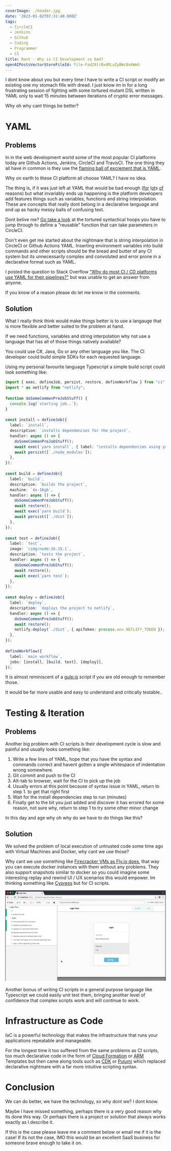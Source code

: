 ```yaml
---
coverImage: ./header.jpg
date: '2023-01-02T07:31:40.000Z'
tags:
  - CircleCI
  - Jenkins
  - Github
  - Coding
  - Programmer
  - CI
title: Rant - Why is CI Development so bad?
openAIPostsVectorStoreFileId: file-FadZAlrBxdRLaZyBWcBx6WmG
---
```


I dont know about you but every time I have to write a CI script or modify an existing one my stomach fills with dread. I just know im in for a long frustrating session of fighting with some tortured mutant DSL written in YAML only to wait 15 minutes between iterations of cryptic error messages.

Why oh why cant things be better?

# YAML

## Problems

In in the web development world some of the most popular CI platforms today are Github Actions, Jenkins, CircleCI and TravisCI. The one thing they all have in common is they use the [flaming ball of excrement that is YAML](https://noyaml.com/).

Why on earth to these CI platform all choose YAML? I have no idea.

The thing is, if it was just left at YAML that would be bad enough ([for](https://noyaml.com/) l[ot](https://news.ycombinator.com/item?id=26234260#:~:text=YAML%20is%20one%20of%20the,of%20various%20line%2Dendingness'.)s [of](https://sehun.me/why-you-hate-yaml-and-how-to-tackle-it-3e8471cf1ca8) reasons) but what invariably ends up happening is the platform developers add features things such as variables, functions and string interpolation. These are concepts that really dont belong in a declarative language and end up as hacky messy balls of confusing text.

Dont belive me? [Go take a look](https://circleci.com/docs/reusing-config/#authoring-reusable-commands) at the tortured syntactical hoops you have to jump through to define a "reusable" function that can take parameters in CircleCI.

Don't even get me started about the nightmare that is string interpolation in CircleCI or Github Actions YAML. Inserting environment variables into build commands and other scripts should be the bread and butter of any CI system but its unnecessarily complex and convoluted and error prone in a declarative format such as YAML.

I posted the question to Stack Overflow ["Why do most CI / CD platforms use YAML for their pipelines?"](https://stackoverflow.com/questions/73424263/why-do-most-ci-cd-platforms-use-yaml-for-their-pipelines) but was unable to get an answer from anyone.

If you know of a reason please do let me know in the comments.

## Solution

What I really think think would make things better is to use a langauge that is more flexible and better suited to the problem at hand.

If we need functions, variables and string interpolation why not use a language that has all of those things natively available?

You could use C#, Java, Go or any other language you like. The CI developer could build simple SDKs for each requested language.

Using my personal favourite language Typescript a simple build script could look something like:

```ts
import { exec, defineJob, persist, restore, defineWorkflow } from "ci";
import * as netlify from "netlify";

function doSomeCommonPreJobStuff() {
  console.log(`starting job..`);
}

const install = defineJob({
  label: `install`,
  description: `installs dependencies for the project`,
  handler: async () => {
    doSomeCommonPreJobStuff();
    await exec(`yarn install`, { label: "installs dependencies using yarn" });
    await persist([`./node_modules`]);
  },
});

const build = defineJob({
  label: `build`,
  description: `builds the project`,
  machine: `4x-16gb`,
  handler: async () => {
    doSomeCommonPreJobStuff();
    await restore();
    await exec(`yarn build`);
    await persist([`./dist`]);
  },
});

const test = defineJob({
  label: `test`,
  image: `cimg/node:16.15.1`,
  description: `tests the project`,
  handler: async () => {
    doSomeCommonPreJobStuff();
    await restore();
    await exec(`yarn test`);
  },
});

const deploy = defineJob({
  label: `deploy`,
  description: `deploys the project to netlify`,
  handler: async () => {
    doSomeCommonPreJobStuff();
    await restore();
    netlify.deploy(`./dist`, { apiToken: process.env.NETLIFY_TOKEN });
  },
});

defineWorkflow({
  label: `main workflow`,
  jobs: [install, [build, test], [deploy]],
});
```

It is almost reminiscent of a [gulp.js](https://gulpjs.com/) script if you are old enough to remember those.

It would be far more usable and easy to understand and critically testable..

# Testing & Iteration

## Problems

Another big problem with CI scripts is their development cycle is slow and painful and usually looks something like:

1. Write a few lines of YAML, hope that you have the syntax and commands correct and havent gotten a single whitespace of indentation wrong somewhere.
2. Git commit and push to the CI
3. Alt-tab to browser, wait for the CI to pick up the job
4. Usually errors at this point because of syntax issue in YAML, return to step 1. to get that right first
5. Wait for the install dependencies step to run (minutes)
6. Finally get to the bit you just added and discover it has errored for some reason, not sure why, return to step 1 to try some other minor change

In this day and age why oh why do we have to do things like this?

## Solution

We solved the problem of local execution of untrusted code some time ago with Virtual Machines and Docker, why cant we use those?

Why cant we use something like [Firecracker VMs as Fly.io does](https://fly.io/docs/reference/architecture/#microvms), that way you can execute docker instances with them without any problems. They also support snapshots similar to docker so you could imagine some interesting replay and rewind UI / UX scenarios this would empower. Im thinking something like [Cypress](https://www.cypress.io/) but for CI scripts.

[![](./cypress.png)](./cypress.png)

Another bonus of writing CI scripts in a general purpose language like Typescript we could easily unit test them, bringing another level of confidence that complex scripts work and will continue to work.

# Infrastructure as Code

IaC is a powerful technology that makes the infrastructure that runs your applications repeatable and manageable.

For the longest time it too suffered from the same problems as CI scripts, too much declarative code in the form of [Cloud Formation](https://aws.amazon.com/cloudformation/) or [ARM](https://learn.microsoft.com/en-us/azure/azure-resource-manager/resource-group-overview#template-deployment) Templates but then came along tools such as [CDK](https://docs.aws.amazon.com/cdk/v2/guide/home.html) or [Pulumi](https://www.pulumi.com/) which replaced declarative nightmare with a far more intuitive scripting syntax.

# Conclusion

We can do better, we have the technology, so why dont we? I dont know.

Maybe I have missed something, perhaps there is a very good reason why its done this way. Or perhaps there is a project or solution that always works exactly as I describe it.

If this is the case please leave me a comment below or email me if it is the case! If its not the case, IMO this would be an excellent SaaS business for someone brave enough to take it on.
